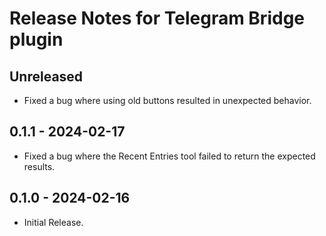 # Release Notes for Telegram Bridge plugin

## Unreleased

- Fixed a bug where using old buttons resulted in unexpected behavior.

## 0.1.1 - 2024-02-17

- Fixed a bug where the Recent Entries tool failed to return the expected results.

## 0.1.0 - 2024-02-16

- Initial Release.